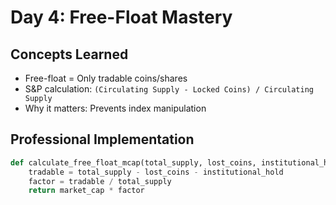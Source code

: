 # Day 4: Free-Float Mastery  
## Concepts Learned  
- Free-float = Only tradable coins/shares  
- S&P calculation: `(Circulating Supply - Locked Coins) / Circulating Supply`  
- Why it matters: Prevents index manipulation  

## Professional Implementation  
```python
def calculate_free_float_mcap(total_supply, lost_coins, institutional_hold, market_cap):
    tradable = total_supply - lost_coins - institutional_hold
    factor = tradable / total_supply
    return market_cap * factor
